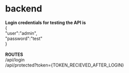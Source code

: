 # backend

**Login credentials for testing the API is**<br/>
{<br/>
  "user":"admin",<br/>
  "password":"test"<br/>
}<br/>
<br/>
**ROUTES**<br/>
/api/login<br/>
/api/protected?token={TOKEN_RECIEVED_AFTER_LOGIN}

